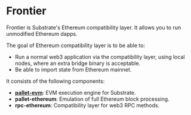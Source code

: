 # Frontier

Frontier is Substrate's Ethereum compatibility layer. It allows you to
run unmodified Ethereum dapps.

The goal of Ethereum compatibility layer is to be able to:

* Run a normal web3 application via the compatibility layer, using
  local nodes, where an extra bridge binary is acceptable.
* Be able to import state from Ethereum mainnet.

It consists of the following components:

* **[pallet-evm](https://github.com/paritytech/substrate/tree/master/frame/evm)**:
  EVM execution engine for Substrate.
* **pallet-ethereum**: Emulation of full Ethereum block processing.
* **rpc-ethereum**: Compatibility layer for web3 RPC methods.
